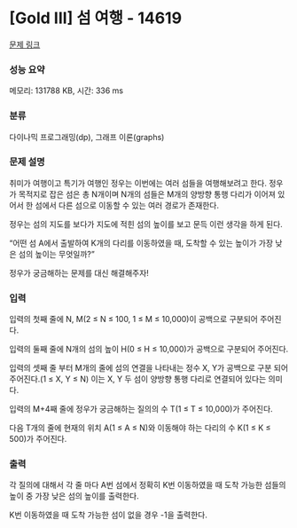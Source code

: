 # [Gold III] 섬 여행 - 14619 

[문제 링크](https://www.acmicpc.net/problem/14619) 

### 성능 요약

메모리: 131788 KB, 시간: 336 ms

### 분류

다이나믹 프로그래밍(dp), 그래프 이론(graphs)

### 문제 설명

<p dir="ltr">취미가 여행이고 특기가 여행인 정우는 이번에는 여러 섬들을 여행해보려고 한다. 정우가 목적지로 잡은 섬은 총 N개이며 N개의 섬들은 M개의 양방향 통행 다리가 이어져 있어서 한 섬에서 다른 섬으로 이동할 수 있는 여러 경로가 존재한다.</p>

<p dir="ltr">정우는 섬의 지도를 보다가 지도에 적힌 섬의 높이를 보고 문득 이런 생각을 하게 된다.</p>

<p dir="ltr">“어떤 섬 A에서 출발하여 K개의 다리를 이동하였을 때, 도착할 수 있는 높이가 가장 낮은 섬의 높이는 무엇일까?”</p>

<p>정우가 궁금해하는 문제를 대신 해결해주자!</p>

### 입력 

 <p dir="ltr">입력의 첫째 줄에 N, M(2 ≤ N ≤ 100, 1 ≤ M ≤ 10,000)이 공백으로 구분되어 주어진다.</p>

<p dir="ltr">입력의 둘째 줄에 N개의 섬의 높이 H(0 ≤ H ≤ 10,000)가 공백으로 구분되어 주어진다.</p>

<p dir="ltr">입력의 셋째 줄 부터 M개의 줄에 섬의 연결을 나타내는 정수 X, Y가 공백으로 구분 되어 주어진다.(1 ≤ X, Y ≤ N) 이는 X, Y 두 섬이 양방향 통행 다리로 연결되어 있다는 의미다.</p>

<p dir="ltr">입력의 M+4째 줄에 정우가 궁금해하는 질의의 수 T(1 ≤ T ≤ 10,000)가 주어진다.</p>

<p>다음 T개의 줄에 현재의 위치 A(1 ≤ A ≤ N)와 이동해야 하는 다리의 수 K(1 ≤ K ≤ 500)가 주어진다.</p>

### 출력 

 <p dir="ltr">각 질의에 대해서 각 줄 마다 A번 섬에서 정확히 K번 이동하였을 때 도착 가능한 섬들의 높이 중 가장 낮은 섬의 높이를 출력한다.</p>

<p>K번 이동하였을 때 도착 가능한 섬이 없을 경우 -1을 출력한다.</p>


